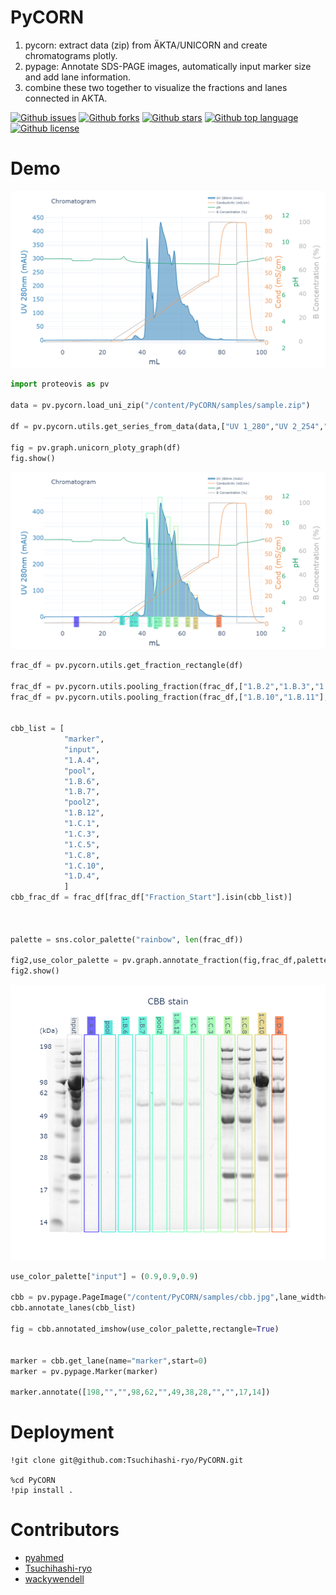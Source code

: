 # PyCORN

<!-- # Short Description -->

1. pycorn: extract data (zip) from ÄKTA/UNICORN and create chromatograms plotly.
2. pypage: Annotate SDS-PAGE images, automatically input marker size and add lane information.
3. combine these two together to visualize the fractions and lanes connected in AKTA.

<!-- # Badges -->

[![Github issues](https://img.shields.io/github/issues/Tsuchihashi-ryo/PyCORN)](https://github.com/Tsuchihashi-ryo/PyCORN/issues)
[![Github forks](https://img.shields.io/github/forks/Tsuchihashi-ryo/PyCORN)](https://github.com/Tsuchihashi-ryo/PyCORN/network/members)
[![Github stars](https://img.shields.io/github/stars/Tsuchihashi-ryo/PyCORN)](https://github.com/Tsuchihashi-ryo/PyCORN/stargazers)
[![Github top language](https://img.shields.io/github/languages/top/Tsuchihashi-ryo/PyCORN)](https://github.com/Tsuchihashi-ryo/PyCORN/)
[![Github license](https://img.shields.io/github/license/Tsuchihashi-ryo/PyCORN)](https://github.com/Tsuchihashi-ryo/PyCORN/)

# Demo

![Demo](resources/file-4-0.png)

```python
import proteovis as pv

data = pv.pycorn.load_uni_zip("/content/PyCORN/samples/sample.zip")

df = pv.pycorn.utils.get_series_from_data(data,["UV 1_280","UV 2_254","Cond","pH","Conc B","Run Log",'Fractions'],)

fig = pv.graph.unicorn_ploty_graph(df)
fig.show() 
```
![Demo](resources/file-4-1.png)

```python
frac_df = pv.pycorn.utils.get_fraction_rectangle(df)

frac_df = pv.pycorn.utils.pooling_fraction(frac_df,["1.B.2","1.B.3","1.B.4","1.B.5"])
frac_df = pv.pycorn.utils.pooling_fraction(frac_df,["1.B.10","1.B.11"],name="pool2")


cbb_list = [
            "marker",
            "input",
            "1.A.4",
            "pool",
            "1.B.6",
            "1.B.7",
            "pool2",
            "1.B.12",
            "1.C.1",
            "1.C.3",
            "1.C.5",
            "1.C.8",
            "1.C.10",
            "1.D.4",
            ]
cbb_frac_df = frac_df[frac_df["Fraction_Start"].isin(cbb_list)]



palette = sns.color_palette("rainbow", len(frac_df))

fig2,use_color_palette = pv.graph.annotate_fraction(fig,frac_df,palette=palette,annotations=cbb_list)
fig2.show() 
``` 
![Demo](resources/file-4-2.png)


```python
use_color_palette["input"] = (0.9,0.9,0.9)

cbb = pv.pypage.PageImage("/content/PyCORN/samples/cbb.jpg",lane_width=50)
cbb.annotate_lanes(cbb_list)

fig = cbb.annotated_imshow(use_color_palette,rectangle=True)


marker = cbb.get_lane(name="marker",start=0)
marker = pv.pypage.Marker(marker)

marker.annotate([198,"","",98,62,"",49,38,28,"","",17,14])
```

# Deployment

```
!git clone git@github.com:Tsuchihashi-ryo/PyCORN.git

%cd PyCORN
!pip install .
```


# Contributors

- [pyahmed](https://github.com/pyahmed)
- [Tsuchihashi-ryo](https://github.com/Tsuchihashi-ryo)
- [wackywendell](https://github.com/wackywendell)

<!-- CREATED_BY_LEADYOU_README_GENERATOR -->
